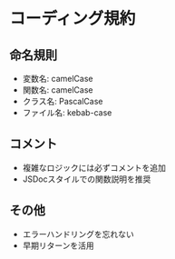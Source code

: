 # コーディング規約

## 命名規則
- 変数名: camelCase
- 関数名: camelCase
- クラス名: PascalCase
- ファイル名: kebab-case

## コメント
- 複雑なロジックには必ずコメントを追加
- JSDocスタイルでの関数説明を推奨

## その他
- エラーハンドリングを忘れない
- 早期リターンを活用
